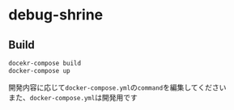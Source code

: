 # debug-shrine

## Build

```bash
docekr-compose build
docker-compose up
```
開発内容に応じて`docker-compose.yml`の`command`を編集してください  
また、`docker-compose.yml`は開発用です
